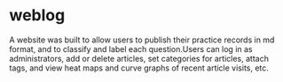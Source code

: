 # weblog
A website was built to allow users to publish their practice records in md format, and to classify and label each question.Users can log in as administrators, add or delete articles, set categories for articles, attach tags, and view heat maps and curve graphs of recent article visits, etc.
